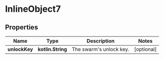 
# InlineObject7

## Properties
Name | Type | Description | Notes
------------ | ------------- | ------------- | -------------
**unlockKey** | **kotlin.String** | The swarm&#39;s unlock key. |  [optional]



